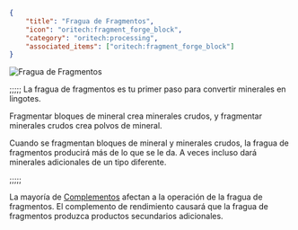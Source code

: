 ```json
{
	"title": "Fragua de Fragmentos",
	"icon": "oritech:fragment_forge_block",
	"category": "oritech:processing",
	"associated_items": ["oritech:fragment_forge_block"]
}
```

![Fragua de Fragmentos](oritech:textures/book/fragment_forge.png,fit)

;;;;;
La fragua de fragmentos es tu primer paso para convertir minerales en lingotes.

Fragmentar bloques de mineral crea minerales crudos, y fragmentar minerales crudos crea polvos de mineral.

Cuando se fragmentan bloques de mineral y minerales crudos, la fragua de fragmentos producirá más de lo que se le da. A veces incluso dará minerales adicionales de un tipo diferente.

;;;;;

La mayoría de [Complementos](^oritech:processing/addons) afectan a la operación de la fragua de fragmentos. El complemento de rendimiento causará que la fragua de fragmentos produzca productos secundarios adicionales.
